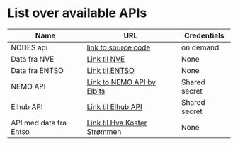 # List over available APIs


| Name         | URL                                   | Credentials       |
|--------------|---------------------------------------|-------------------|
| NODES api | [link to source code](https://github.com/NODES-Tech) | on demand |
| Data fra NVE   | [Link til NVE](https://www.nve.no/energi/analyser-og-statistikk/)   | None             |
| Data fra ENTSO    | [Link til ENTSO](https://transparency.entsoe.eu/dashboard/show)   | None             |
| NEMO API| [Link to NEMO API by Elbits](https://nemo.elbits.no)   | Shared secret             |
| Elhub API   | [Link til Elhub API](https://api.elhub.no/)   | Shared secret             |
| API med data fra Entso   | [Link til Hva Koster Strømmen](https://www.hvakosterstrommen.no/strompris-api/)   | None             |


